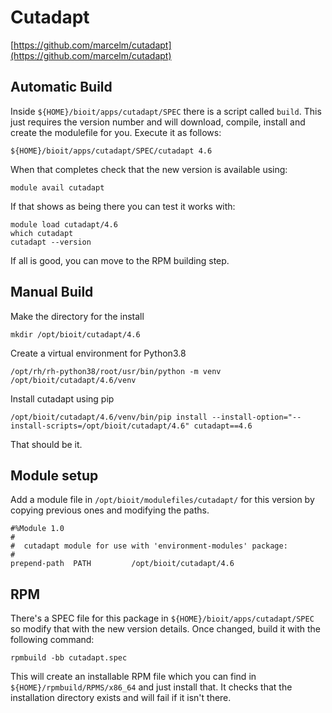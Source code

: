 # Cutadapt

[https://github.com/marcelm/cutadapt](https://github.com/marcelm/cutadapt)

## Automatic Build

Inside `${HOME}/bioit/apps/cutadapt/SPEC` there is a script called `build`. This just requires the version number and will download, compile, install and create the modulefile for you. Execute it as follows:

    ${HOME}/bioit/apps/cutadapt/SPEC/cutadapt 4.6

When that completes check that the new version is available using:

    module avail cutadapt

If that shows as being there you can test it works with:

    module load cutadapt/4.6
    which cutadapt
    cutadapt --version

If all is good, you can move to the RPM building step.

## Manual Build

Make the directory for the install

    mkdir /opt/bioit/cutadapt/4.6

Create a virtual environment for Python3.8

    /opt/rh/rh-python38/root/usr/bin/python -m venv /opt/bioit/cutadapt/4.6/venv

Install cutadapt using pip

    /opt/bioit/cutadapt/4.6/venv/bin/pip install --install-option="--install-scripts=/opt/bioit/cutadapt/4.6" cutadapt==4.6

That should be it.

## Module setup

Add a module file in `/opt/bioit/modulefiles/cutadapt/` for this version by copying previous ones and modifying the paths.

    #%Module 1.0
    #
    #  cutadapt module for use with 'environment-modules' package:
    #
    prepend-path  PATH         /opt/bioit/cutadapt/4.6

## RPM

There's a SPEC file for this package in `${HOME}/bioit/apps/cutadapt/SPEC` so modify that with the new version details. Once changed, build it with the following command:

    rpmbuild -bb cutadapt.spec

This will create an installable RPM file which you can find in `${HOME}/rpmbuild/RPMS/x86_64` and just install that. It checks that the installation directory exists and will fail if it isn't there.
